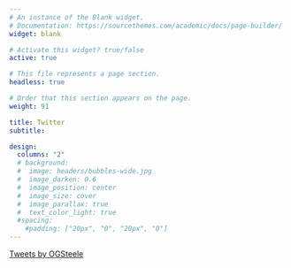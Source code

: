 ```yaml
---
# An instance of the Blank widget.
# Documentation: https://sourcethemes.com/academic/docs/page-builder/
widget: blank

# Activate this widget? true/false
active: true

# This file represents a page section.
headless: true

# Order that this section appears on the page.
weight: 91

title: Twitter
subtitle:

design:
  columns: "2"
  # background:
  #  image: headers/bubbles-wide.jpg
  #  image_darken: 0.6
  #  image_position: center
  #  image_size: cover
  #  image_parallax: true
  #  text_color_light: true
  #spacing:
    #padding: ["20px", "0", "20px", "0"]
---
```



<a class="twitter-timeline" data-height="750" data-theme="dark" href="https://twitter.com/OGSteele?ref_src=twsrc%5Etfw">Tweets by OGSteele</a> <script async src="https://platform.twitter.com/widgets.js" charset="utf-8"></script>

